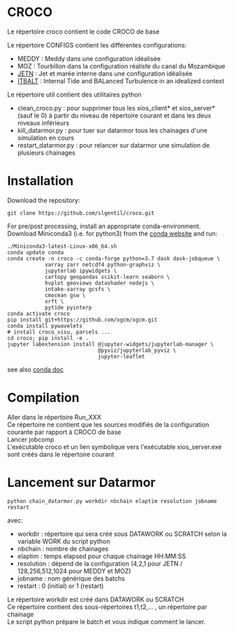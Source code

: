 CROCO
=====

Le répertoire croco contient le code CROCO de base  

Le répertoire CONFIGS contient les différentes configurations:  
- MEDDY : Meddy dans une configuration idéalisée
- MOZ   : Tourbillon dans la configuration réaliste du canal du Mozambique
- [JETN](configs/jetn/readme.md) : Jet et marée interne dans une configuration idéalisée  
- [ITBALT](configs/itbalt/readme.ipynb) : Internal Tide and BALanced Turbulence in an idealized context

Le répertoire util contient des utilitaires python  
- clean_croco.py : pour supprimer tous les xios_client* et xios_server* (sauf le 0) à partir du niveau de répertoire courant et dans les deux niveaux inférieurs  
- kill_datarmor.py : pour tuer sur datarmor tous les chainages d'une simulation en cours  
- restart_datarmor.py : pour relancer sur datarmor une simulation de plusieurs chainages  


Installation
=============

Download the repository:
```
git clone https://github.com/slgentil/croco.git
```

For pre/post processing, install an appropriate conda-environment.
Download Miniconda3 (i.e. for python3) from the [conda website](https://conda.io/miniconda.html) and run:
```
./Miniconda3-latest-Linux-x86_64.sh
conda update conda
conda create -n croco -c conda-forge python=3.7 dask dask-jobqueue \
            xarray zarr netcdf4 python-graphviz \
            jupyterlab ipywidgets \
            cartopy geopandas scikit-learn seaborn \
            hvplot geoviews datashader nodejs \
            intake-xarray gcsfs \
            cmocean gsw \
            xrft \
            pytide pyinterp
conda activate croco
pip install git+https://github.com/xgcm/xgcm.git
conda install pywavelets
# install croco_visu, parcels ...
cd croco; pip install -e .
jupyter labextension install @jupyter-widgets/jupyterlab-manager \
                             @pyviz/jupyterlab_pyviz \
                             jupyter-leaflet
```

see also [conda doc](doc/conda.md)

Compilation
============
Aller dans le répertoire Run_XXX  
Ce répertoire ne contient que les sources modifiés de la configuration courante par rapport à CROCO de base   
Lancer jobcomp  
L'exécutable croco et un lien symbolique vers l'exécutable xios_server.exe sont créés dans le répertoire courant

Lancement sur Datarmor
======================

```
python chain_datarmor.py workdir nbchain elaptim resolution jobname restart
```

avec:

- workdir : répertoire qui sera créé sous DATAWORK ou SCRATCH selon la variable WORK du script python
- nbchain : nombre de chainages  
- elaptim : temps elapsed pour chaque chainage HH:MM:SS  
- resolution : dépend de la configuration (4,2,1 pour JETN / 128,256,512,1024 pour MEDDY et MOZ)
- jobname : nom générique des batchs    
- restart : 0 (initial) or 1 (restart)  

Le répertoire workdir est créé dans DATAWORK ou SCRATCH  
Ce répertoire contient des sous-répertoires t1,t2,... , un répertoire par chainage  
Le script python prépare le batch et vous indique comment le lancer.  

